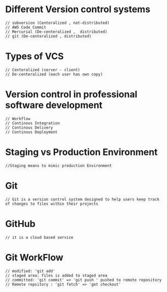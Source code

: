 # Different Version control systems
~~~
// subversion (Centeralized , not-distributed)
// AWS Code Commit
// Mercurial (De-centeralized ,  distributed)
// git (De-centeralized , distributed) 

~~~

# Types of VCS
~~~
// Centeralized (server - client)
// De-centeralized (each user has own copy)
~~~

# Version control in professional software development
~~~
// Workflow 
// Continous Integration
// Continous Delivery
// Continous Deployment
~~~
# Staging vs Production Environment
~~~
//Staging means to mimic production Environment
~~~
# Git 
~~~
// Git is a version control system designed to help users keep track of changes to files within their projects
~~~

# GitHub
~~~
// it is a cloud based service 
~~~
# Git WorkFlow
~~~
// modified: 'git add'  
// staged area: files is added to staged area
// committed: 'git commit' => 'git push ' pushed to remote repository
// Remote repsitory : 'git fetch' => 'get checkout'
~~~

#  
